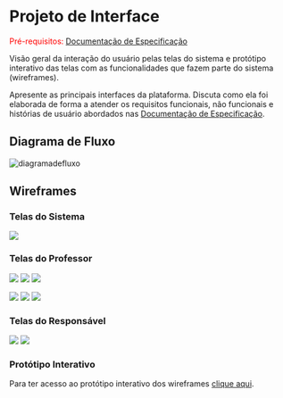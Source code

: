 
# Projeto de Interface

<span style="color:red">Pré-requisitos: <a href="2-Especificação do Projeto.md"> Documentação de Especificação</a></span>

Visão geral da interação do usuário pelas telas do sistema e protótipo interativo das telas com as funcionalidades que fazem parte do sistema (wireframes).

 Apresente as principais interfaces da plataforma. Discuta como ela foi elaborada de forma a atender os requisitos funcionais, não funcionais e histórias de usuário abordados nas <a href="2-Especificação do Projeto.md"> Documentação de Especificação</a>.

## Diagrama de Fluxo

![diagramadefluxo](https://github.com/user-attachments/assets/2eb28f7a-0241-424d-8b02-1498092b3cf8)

## Wireframes

### Telas do Sistema
<p float="left">
 <img src="https://github.com/user-attachments/assets/3a9fa580-2c97-49df-a339-a7533a21a402" />
</p>

### Telas do Professor

<p float="left">
 <img src="https://github.com/user-attachments/assets/39bf4d6b-85bb-42f0-b0d6-cb2d52d520a3" />
 <img src="https://github.com/user-attachments/assets/9e0e1a27-7094-40e2-978f-43df554071c3" />
 <img src="https://github.com/user-attachments/assets/d67274f5-efcc-45f3-b4a4-7772fbf19c78" />
</p>

<p float="left">
 <img src="https://github.com/user-attachments/assets/97d5700a-e493-4b69-83da-83ffe289bdfd" />
 <img src="https://github.com/user-attachments/assets/ae6bc0de-b501-4fd8-9803-8e7511847530" />
 <img src="https://github.com/user-attachments/assets/429428c2-9cd6-4fa9-8347-99bc2da1eca5" />
</p>



### Telas do Responsável

<p float="left">
 <img src="https://github.com/user-attachments/assets/ea604d82-6026-4e6a-a074-d01402068f55" />
 <img src="https://github.com/user-attachments/assets/340f5f1a-40cd-4c8d-9557-b68dd1cc44cc" />
</p>

### Protótipo Interativo

Para ter acesso ao protótipo interativo dos wireframes [clique aqui](https://www.figma.com/proto/cD2BeiYZ47vNbz9xEJwZBb/Untitled?node-id=0-1&t=zVhDenWs6QzYeCOh-1).
